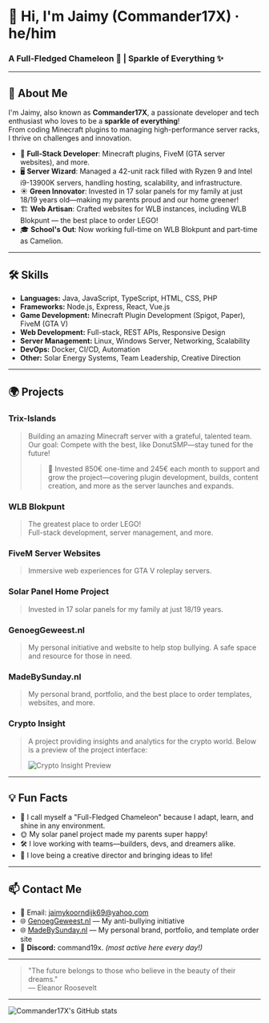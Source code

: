 # 👋 Hi, I'm Jaimy (Commander17X) · he/him
### A Full-Fledged Chameleon 🦎 | Sparkle of Everything ✨

---

## 🚀 About Me

I'm Jaimy, also known as **Commander17X**, a passionate developer and tech enthusiast who loves to be a **sparkle of everything**!  
From coding Minecraft plugins to managing high-performance server racks, I thrive on challenges and innovation.

- 🧩 **Full-Stack Developer**: Minecraft plugins, FiveM (GTA server websites), and more.
- 🖥️ **Server Wizard**: Managed a 42-unit rack filled with Ryzen 9 and Intel i9-13900K servers, handling hosting, scalability, and infrastructure.
- ☀️ **Green Innovator**: Invested in 17 solar panels for my family at just 18/19 years old—making my parents proud and our home greener!
- 🏗️ **Web Artisan**: Crafted websites for WLB instances, including WLB Blokpunt — the best place to order LEGO!
- 🎓 **School's Out**: Now working full-time on WLB Blokpunt and part-time as Camelion.

---

## 🛠️ Skills

- **Languages:** Java, JavaScript, TypeScript, HTML, CSS, PHP
- **Frameworks:** Node.js, Express, React, Vue.js
- **Game Development:** Minecraft Plugin Development (Spigot, Paper), FiveM (GTA V)
- **Web Development:** Full-stack, REST APIs, Responsive Design
- **Server Management:** Linux, Windows Server, Networking, Scalability
- **DevOps:** Docker, CI/CD, Automation
- **Other:** Solar Energy Systems, Team Leadership, Creative Direction

---

## 🌍 Projects

### Trix-Islands
> Building an amazing Minecraft server with a grateful, talented team.  
> Our goal: Compete with the best, like DonutSMP—stay tuned for the future!
> > 💸 Invested 850€ one-time and 245€ each month to support and grow the project—covering plugin development, builds, content creation, and more as the server launches and expands.

### WLB Blokpunt
> The greatest place to order LEGO!  
> Full-stack development, server management, and more.

### FiveM Server Websites
> Immersive web experiences for GTA V roleplay servers.

### Solar Panel Home Project
> Invested in 17 solar panels for my family at just 18/19 years.

### GenoegGeweest.nl
> My personal initiative and website to help stop bullying. A safe space and resource for those in need.

### MadeBySunday.nl
> My personal brand, portfolio, and the best place to order templates, websites, and more.

### Crypto Insight
> A project providing insights and analytics for the crypto world. Below is a preview of the project interface:
>
> ![Crypto Insight Preview](https://i.imgur.com/AxZi1uw.png)

---

## 💡 Fun Facts

- 🦎 I call myself a "Full-Fledged Chameleon" because I adapt, learn, and shine in any environment.
- 🌞 My solar panel project made my parents super happy!
- 🛠️ I love working with teams—builders, devs, and dreamers alike.
- 🎨 I love being a creative director and bringing ideas to life!

---

## 📫 Contact Me

- 📧 Email: [jaimykoorndijk69@yahoo.com](mailto:jaimykoorndijk69@yahoo.com)
- 🌐 [GenoegGeweest.nl](https://genoeggeweest.nl) — My anti-bullying initiative
- 🌐 [MadeBySunday.nl](https://madebysunday.nl) — My personal brand, portfolio, and template order site
- 💬 **Discord:** command19x. _(most active here every day!)_

---

> "The future belongs to those who believe in the beauty of their dreams."  
> — Eleanor Roosevelt

---

![Commander17X's GitHub stats](https://github-readme-stats.vercel.app/api?username=Commander17X&show_icons=true&theme=radical) 
